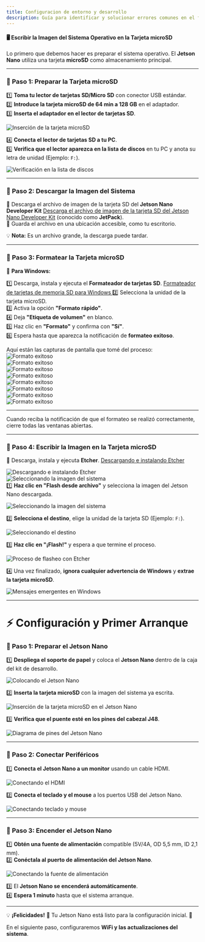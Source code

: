 ```yaml
---
title: Configuracion de entorno y desarrollo
description: Guía para identificar y solucionar errores comunes en el funcionamiento del brazo robótico de 6 grados de libertad.
---
```


#### 🖥️ Escribir la Imagen del Sistema Operativo en la Tarjeta microSD  

Lo primero que debemos hacer es preparar el sistema operativo. El **Jetson Nano** utiliza una tarjeta **microSD** como almacenamiento principal.  

---

### 🔹 Paso 1: Preparar la Tarjeta microSD  

1️⃣ **Toma tu lector de tarjetas SD/Micro SD** con conector USB estándar.  
2️⃣ **Introduce la tarjeta microSD de 64 min a 128 GB** en el adaptador.  
3️⃣ **Inserta el adaptador en el lector de tarjetas SD**.  

 ![Inserción de la tarjeta microSD](../../../assets/cad.jpeg)  

4️⃣ **Conecta el lector de tarjetas SD a tu PC**.  
5️⃣ **Verifica que el lector aparezca en la lista de discos** en tu PC y anota su letra de unidad (Ejemplo: `F:`).  

 ![Verificación en la lista de discos](../../../assets/card-pc.jpeg)  

---

### 🔹 Paso 2: Descargar la Imagen del Sistema  

🔹 Descarga el archivo de imagen de la tarjeta SD del **Jetson Nano Developer Kit** [Descarga el archivo de imagen de la tarjeta SD del Jetson Nano Developer Kit](https://developer.nvidia.com/jetson-nano-sd-card-image)
 (conocido como **JetPack**).  
🔹 Guarda el archivo en una ubicación accesible, como tu escritorio.  

💡 **Nota:** Es un archivo grande, la descarga puede tardar.  

<!-- 📷 ![Descargando el archivo de imagen](ruta-a-imagen-3.jpg)   -->

---

### 🔹 Paso 3: Formatear la Tarjeta microSD  

🔹 **Para Windows:**  

1️⃣ Descarga, instala y ejecuta el **Formateador de tarjetas SD**.   [Formateador de tarjetas de memoria SD para Windows ](https://www.sdcard.org/downloads/formatter_4/eula_windows/) 
2️⃣ Selecciona la unidad de la tarjeta microSD.  
3️⃣ Activa la opción **"Formato rápido"**.  
4️⃣ Deja **"Etiqueta de volumen"** en blanco.  
5️⃣ Haz clic en **"Formato"** y confirma con **"Sí"**.  
6️⃣ Espera hasta que aparezca la notificación de **formateo exitoso**.  

Aquí están las capturas de pantalla que tomé del proceso:
![Formato exitoso](../../../assets/SD-card-formatter-setup.jpg)  
![Formato exitoso](../../../assets/formatter01.jpg)  
![Formato exitoso](../../../assets/formatter02.jpg)  
![Formato exitoso](../../../assets/formatter03.jpg)  
![Formato exitoso](../../../assets/formatter04.jpg)  
![Formato exitoso](../../../assets/formatter05.jpg)  
![Formato exitoso](../../../assets/formatter06.jpg)  
![Formato exitoso](../../../assets/formatter07.jpg)  

---

Cuando reciba la notificación de que el formateo se realizó correctamente, cierre todas las ventanas abiertas.

---

### 🔹 Paso 4: Escribir la Imagen en la Tarjeta microSD  

🔹 Descarga, instala y ejecuta **Etcher**.   [Descargando e instalando Etcher ](https://www.balena.io/etcher) 

 ![Descargando e instalando Etcher](../../../assets/etcher-descargar.jpg)  
![Seleccionando la imagen del sistema](../../../assets//etcher-balena.jpg)  
1️⃣ **Haz clic en "Flash desde archivo"** y selecciona la imagen del Jetson Nano descargada.  

![Seleccionando la imagen del sistema](../../../assets/etcher-balena-select.jpg.png)  

2️⃣ **Selecciona el destino**, elige la unidad de la tarjeta SD (Ejemplo: `F:`).  

![Seleccionando el destino](../../../assets/etcher-jetson-nano.jpg)  

3️⃣ **Haz clic en "¡Flash!"** y espera a que termine el proceso.  

![Proceso de flasheo con Etcher](../../../assets/etcher-destino-sd.jpg)  

4️⃣ Una vez finalizado, **ignora cualquier advertencia de Windows** y **extrae la tarjeta microSD**.  

 ![Mensajes emergentes en Windows](../../../assets/close-windows.jpg)  

---

# ⚡ Configuración y Primer Arranque  

### 🔹 Paso 1: Preparar el Jetson Nano  

1️⃣ **Despliega el soporte de papel** y coloca el **Jetson Nano** dentro de la caja del kit de desarrollo.  

![Colocando el Jetson Nano](../../../assets/caja.jpeg)  

2️⃣ **Inserta la tarjeta microSD** con la imagen del sistema ya escrita.  

 ![Inserción de la tarjeta microSD en el Jetson Nano](../../../assets/sd-jetson-imagen.jpeg)  

3️⃣ **Verifica que el puente esté en los pines del cabezal J48**.  

![Diagrama de pines del Jetson Nano](../../../assets/puente-fuente-alimentacion.jpg)  

---

### 🔹 Paso 2: Conectar Periféricos  

1️⃣ **Conecta el Jetson Nano a un monitor** usando un cable HDMI.  

![Conectando el HDMI](../../../assets/hdmi.jpeg)  

2️⃣ **Conecta el teclado y el mouse** a los puertos USB del Jetson Nano.  

![Conectando teclado y mouse](../../../assets/teclado.jpeg)  

---

### 🔹 Paso 3: Encender el Jetson Nano  

1️⃣ **Obtén una fuente de alimentación** compatible (5V/4A, OD 5,5 mm, ID 2,1 mm).  
2️⃣ **Conéctala al puerto de alimentación del Jetson Nano**.  

![Conectando la fuente de alimentación](../../../assets/fuente-alientacion.jpeg)  

3️⃣ El **Jetson Nano se encenderá automáticamente**.  
4️⃣ **Espera 1 minuto** hasta que el sistema arranque.  

<!-- 📷 ![Arranque del sistema](ruta-a-imagen-17.jpg)   -->

---

💡 **¡Felicidades!** 🎉 Tu Jetson Nano está listo para la configuración inicial. 🚀  

En el siguiente paso, configuraremos **WiFi y las actualizaciones del sistema**.  
